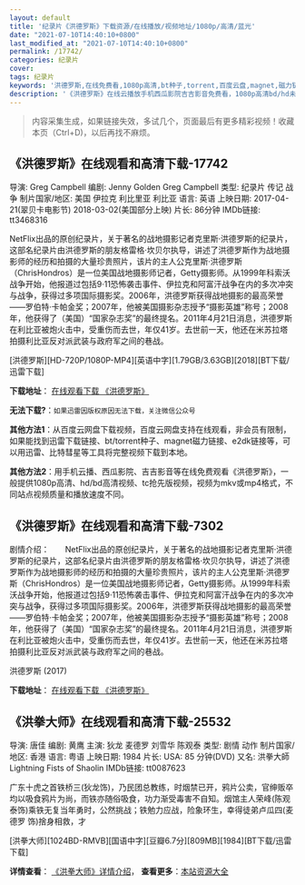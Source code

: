 ```yaml
---
layout: default
title: '纪录片《洪德罗斯》下载资源/在线播放/视频地址/1080p/高清/蓝光'
date: "2021-07-10T14:40:10+0800"
last_modified_at: "2021-07-10T14:40:10+0800"
permalink: /17742/
categories: 纪录片
cover:
tags: 纪录片
keywords: '洪德罗斯,在线免费看,1080p高清,bt种子,torrent,百度云盘,magnet,磁力链,迅雷下载资源'
description: '《洪德罗斯》在线云播放手机西瓜影院吉吉影音免费看，1080p高清bd/hd未删减完整版和tc抢先枪版，mkv/mp4格式，附带bt/torrent种子、magnet/磁力链、百度云盘、网盘资源迅雷下载链接'
---
```


>内容采集生成，如果链接失效，多试几个，页面最后有更多精彩视频！收藏本页（Ctrl+D)，以后再找不麻烦。


## 《洪德罗斯》在线观看和高清下载-17742

导演: Greg Campbell 编剧: Jenny Golden Greg Campbell 类型: 纪录片 传记 战争 制片国家/地区: 美国 伊拉克 利比里亚 利比亚 语言: 英语 上映日期: 2017-04-21(翠贝卡电影节) 2018-03-02(美国部分上映) 片长: 86分钟 IMDb链接: tt3468316

NetFlix出品的原创纪录片，关于著名的战地摄影记者克里斯·洪德罗斯的纪录片，这部名纪录片由洪德罗斯的朋友格雷格·坎贝尔执导，讲述了洪德罗斯作为战地摄影师的经历和拍摄的大量珍贵照片，该片的主人公克里斯·洪德罗斯（ChrisHondros）是一位美国战地摄影师记者，Getty摄影师。从1999年科索沃战争开始，他报道过包括9·11恐怖袭击事件、伊拉克和阿富汗战争在内的多次冲突与战争，获得过多项国际摄影奖。2006年，洪德罗斯获得战地摄影的最高荣誉——罗伯特·卡帕金奖；2007年，他被美国摄影杂志授予“摄影英雄”称号；2008年，他获得了（美国）“国家杂志奖”的最终提名。2011年4月21日消息，洪德罗斯在利比亚被炮火击中，受重伤而去世，年仅41岁。去世前一天，他还在米苏拉塔拍摄利比亚反对派武装与政府军之间的巷战。


[洪德罗斯][HD-720P/1080P-MP4][英语中字][1.79GB/3.63GB][2018][BT下载/迅雷下载]

**下载地址**： [在线观看下载 《洪德罗斯》](https://www.btdx8.com/torrent/hdls_2018.html) 


**无法下载?**：`如果迅雷因版权原因无法下载，关注微信公众号 `

**其他方法1**：从百度云网盘下载视频，百度云网盘支持在线观看，非会员有限制，如果能找到迅雷下载链接、bt/torrent种子、magnet磁力链接、e2dk链接等，可以用迅雷、比特彗星等工具将完整视频下载到本地。

**其他方法2**：用手机云播、西瓜影院、吉吉影音等在线免费观看《洪德罗斯》，一般提供1080p高清、hd/bd高清视频、tc抢先版视频，视频为mkv或mp4格式，不同站点视频质量和播放速度不同。


## 《洪德罗斯》在线观看和高清下载-7302

剧情介绍：　　NetFlix出品的原创纪录片，关于著名的战地摄影记者克里斯·洪德罗斯的纪录片，这部名纪录片由洪德罗斯的朋友格雷格·坎贝尔执导，讲述了洪德罗斯作为战地摄影师的经历和拍摄的大量珍贵照片，该片的主人公克里斯·洪德罗斯（ChrisHondros）是一位美国战地摄影师记者，Getty摄影师。从1999年科索沃战争开始，他报道过包括9·11恐怖袭击事件、伊拉克和阿富汗战争在内的多次冲突与战争，获得过多项国际摄影奖。2006年，洪德罗斯获得战地摄影的最高荣誉——罗伯特·卡帕金奖；2007年，他被美国摄影杂志授予“摄影英雄”称号；2008年，他获得了（美国）“国家杂志奖”的最终提名。2011年4月21日消息，洪德罗斯在利比亚被炮火击中，受重伤而去世，年仅41岁。去世前一天，他还在米苏拉塔拍摄利比亚反对派武装与政府军之间的巷战。


洪德罗斯 (2017)

**下载地址**： [在线观看下载 《洪德罗斯》](https://www.btbtdy.me/btdy/dy13140.html) 


## 《洪拳大师》在线观看和高清下载-25532

导演: 唐佳 编剧: 黄鹰 主演: 狄龙 麦德罗 刘雪华 陈观泰 类型: 剧情 动作 制片国家/地区: 香港 语言: 粤语 上映日期: 1984 片长: USA: 85 分钟(DVD) 又名: 洪拳大師 Lightning Fists of Shaolin IMDb链接: tt0087623

广东十虎之首铁桥三(狄龙饰)，乃民团总教练，时烟禁已开，鸦片公卖，官绅贩卒均以吸食鸦片为尚，而铁亦随俗吸食，功力渐受毒害不自知。烟馆主人荣峰(陈观泰饰)乘铁无复当年勇时，公然挑战；铁勉力应战，险象环生，幸得徒弟卢瓜四(麦德罗 饰)捨身相救，才


[洪拳大师][1024BD-RMVB][国语中字][豆瓣6.7分][809MB][1984][BT下载/迅雷下载]

**详情查看**： [《洪拳大师》详情介绍](/movie/25532/)， **查看更多**：[本站资源大全](/movie/t/all/)

